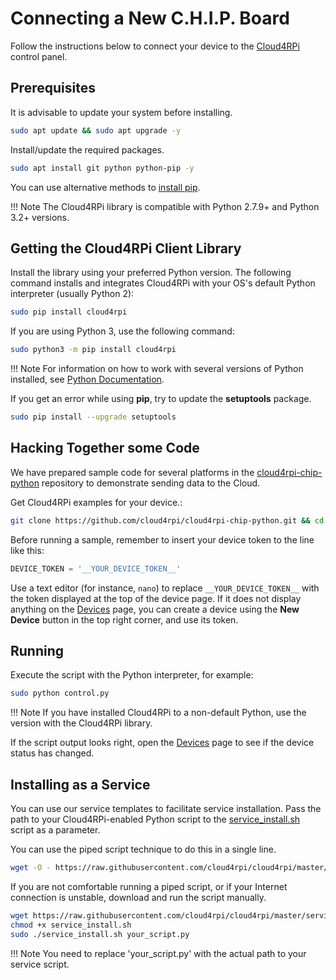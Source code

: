# Connecting a New C.H.I.P. Board

Follow the instructions below to connect your device to the [Cloud4RPi](https://cloud4rpi.io) control panel.

## Prerequisites

It is advisable to update your system before installing.

```sh
sudo apt update && sudo apt upgrade -y
```

Install/update the required packages.

```sh
sudo apt install git python python-pip -y
```

You can use alternative methods to [install pip](https://pip.pypa.io/en/stable/installing.html).

!!! Note
    The Cloud4RPi library is compatible with Python 2.7.9+ and Python 3.2+ versions.

## Getting the Cloud4RPi Client Library

Install the library using your preferred Python version. The following command installs and integrates Cloud4RPi with your OS's default Python interpreter (usually Python 2):

```sh
sudo pip install cloud4rpi
```

If you are using Python 3, use the following command:

```sh
sudo python3 -m pip install cloud4rpi
```

!!! Note
    For information on how to work with several versions of Python installed, see [Python Documentation](https://docs.python.org/3/installing/).

If you get an error while using **pip**, try to update the **setuptools** package.

```sh
sudo pip install --upgrade setuptools
```

## Hacking Together some Code

We have prepared sample code for several platforms in the [cloud4rpi-chip-python](https://github.com/cloud4rpi/cloud4rpi-chip-python) repository to demonstrate sending data to the Cloud.

Get Cloud4RPi examples for your device.:

```sh
git clone https://github.com/cloud4rpi/cloud4rpi-chip-python.git && cd cloud4rpi-chip-python
```

Before running a sample, remember to insert your device token to the line like this:

``` python
DEVICE_TOKEN = '__YOUR_DEVICE_TOKEN__'
```

Use a text editor (for instance, `nano`) to replace `__YOUR_DEVICE_TOKEN__` with the token displayed at the top of the device page. If it does not display anything on the [Devices](https://cloud4rpi.io/devices) page, you can create a device using the **New Device** button in the top right corner, and use its token.


## Running

Execute the script with the Python interpreter, for example:

```sh
sudo python control.py
```

!!! Note
    If you have installed Cloud4RPi to a non-default Python, use the version with the Cloud4RPi library.

If the script output looks right, open the [Devices](https://cloud4rpi.io/devices) page to see if the device status has changed.


## Installing as a Service

You can use our service templates to facilitate service installation. Pass the path to your Cloud4RPi-enabled Python script to the [service_install.sh](https://github.com/cloud4rpi/cloud4rpi/blob/master/service_install.sh) script as a parameter.

You can use the piped script technique to do this in a single line.

```sh
wget -O - https://raw.githubusercontent.com/cloud4rpi/cloud4rpi/master/service_install.sh | sudo bash -s your_script.py
```

If you are not comfortable running a piped script, or if your Internet connection is unstable, download and run the script manually.

```sh
wget https://raw.githubusercontent.com/cloud4rpi/cloud4rpi/master/service_install.sh
chmod +x service_install.sh
sudo ./service_install.sh your_script.py
```

!!! Note
    You need to replace 'your_script.py' with the actual path to your service script.
